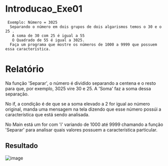 # Introducao_Exe01
     Exemplo: Número = 3025 
      Separando o número em dois grupos de dois algarismos temos o 30 e o 25 . 
       A soma de 30 com 25 é igual a 55
       O Quadrado de 55 é igual a 3025.
      Faça um programa que mostre os números de 1000 a 9999 que possuem essa característica.
      
# Relatório

 Na função 'Separar', o número é dividido separando a centena e o resto para que, por exemplo, 3025 vire 30 e 25.
 A 'Soma' faz a soma dessa separação.
 
 No if, a condição é de que se a soma elevado a 2 for igual ao número original, manda uma mensagem na tela dizendo que esse número possúi a característica que está sendo analisada.
 
 No Main está um for com 'i' variando de 1000 até 9999 chamando a função 'Separar' para analisar quais valores possuem a característica particular.

## Resultado
![image](https://user-images.githubusercontent.com/124919761/229588005-eba8c1ff-f6bb-478e-9f9c-8ca9b7561f21.png)
